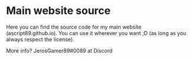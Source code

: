 # Main website source
Here you can find the source code for my main website (ascript89.github.io).
You can use it wherever you want ;D (as long as you always respect the license).

More info? JerosGamer89#0089 at Discord
